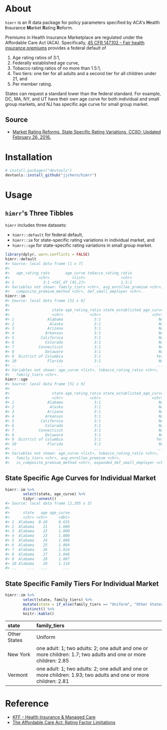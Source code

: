 
<!-- README.md is generated from README.Rmd. Please edit that file -->
About
=====

`himrr` is an R data package for policy parameters specified by ACA's **H**ealth **I**nsurance **M**arket **R**ating **R**eform.

Premiums in Health Insurance Marketplace are regulated under the Affordable Care Act (ACA). Specifically, [45 CFR 147.102 - Fair health insurance premiums](https://www.law.cornell.edu/cfr/text/45/147.102) provides a federal default of

1.  Age rating ratios of 3:1,
2.  Federally established age curve,
3.  Tobacco rating ratios of no more than 1.5:1,
4.  Two tiers: one tier for all adults and a second tier for all children under 21, and
5.  Per member rating.

States can request a standard lower than the federal standard. For example, DC, MA, NY, and UT have their own age curve for both individual and small group markets, and NJ has specific age curve for small group market.

Source
------

-   [Market Rating Reforms, State Specific Rating Variations, CCIIO; Updated February 26, 2016.](https://www.cms.gov/CCIIO/Programs-and-Initiatives/Health-Insurance-Market-Reforms/state-rating.html)

Installation
============

``` r
# install.packages("devtools")
devtools::install_github("jjchern/himrr")
```

Usage
=====

`himrr`'s Three Tibbles
-----------------------

`himrr` includes three datasets:

-   `himrr::default` for federal default,
-   `himrr::im` for state-specific rating variations in individual market, and
-   `himrr::sgm` for state-specific rating variations in small group market.

``` r
library(dplyr, warn.conflicts = FALSE)
himrr::default
#> Source: local data frame [1 x 7]
#> 
#>   age_rating_rato       age_curve tobacco_rating_ratio
#>             <chr>          <list>                <chr>
#> 1             3:1 <tbl_df [45,2]>                1.5:1
#> Variables not shown: family_tiers <chr>, avg_enrollee_premium <chr>,
#>   composite_premium_method <chr>, def_small_employer <chr>.
himrr::im
#> Source: local data frame [51 x 6]
#> 
#>                   state age_rating_ratio state_establisted_age_curve
#>                   <chr>            <chr>                       <chr>
#> 1               Alabama              3:1                          No
#> 2                Alaska              3:1                          No
#> 3               Arizona              3:1                          No
#> 4              Arkansas              3:1                          No
#> 5            California              3:1                          No
#> 6              Colorado              3:1                          No
#> 7           Connecticut              3:1                          No
#> 8              Delaware              3:1                          No
#> 9  District of Columbia              3:1                         Yes
#> 10              Florida              3:1                          No
#> ..                  ...              ...                         ...
#> Variables not shown: age_curve <list>, tobacco_rating_ratio <chr>,
#>   family_tiers <chr>.
himrr::sgm
#> Source: local data frame [51 x 9]
#> 
#>                   state age_rating_ratio state_establisted_age_curve
#>                   <chr>            <chr>                       <chr>
#> 1               Alabama              3:1                          No
#> 2                Alaska              3:1                          No
#> 3               Arizona              3:1                          No
#> 4              Arkansas              3:1                          No
#> 5            California              3:1                          No
#> 6              Colorado              3:1                          No
#> 7           Connecticut              3:1                          No
#> 8              Delaware              3:1                          No
#> 9  District of Columbia              3:1                         Yes
#> 10              Florida              3:1                          No
#> ..                  ...              ...                         ...
#> Variables not shown: age_curve <list>, tobacco_rating_ratio <chr>,
#>   family_tiers <chr>, avg_enrollee_premium <chr>,
#>   ss_composite_premium_method <chr>, expanded_def_small_employer <chr>.
```

State Specific Age Curves for Individual Market
-----------------------------------------------

``` r
himrr::im %>% 
        select(state, age_curve) %>% 
        tidyr::unnest() 
#> Source: local data frame [2,295 x 3]
#> 
#>      state   age age_curve
#>      <chr> <chr>     <dbl>
#> 1  Alabama  0-20     0.635
#> 2  Alabama    21     1.000
#> 3  Alabama    22     1.000
#> 4  Alabama    23     1.000
#> 5  Alabama    24     1.000
#> 6  Alabama    25     1.004
#> 7  Alabama    26     1.024
#> 8  Alabama    27     1.048
#> 9  Alabama    28     1.087
#> 10 Alabama    29     1.119
#> ..     ...   ...       ...
```

State Specific Family Tiers For Individual Market
-------------------------------------------------

``` r
himrr::im %>% 
        select(state, family_tiers) %>% 
        mutate(state = if_else(family_tiers == "Uniform", "Other States", state)) %>% 
        distinct() %>% 
        knitr::kable()
```

| state        | family\_tiers                                                                                                    |
|:-------------|:-----------------------------------------------------------------------------------------------------------------|
| Other States | Uniform                                                                                                          |
| New York     | one adult: 1; two adults: 2; one adult and one or more children: 1.7; two adults and one or more children: 2.85  |
| Vermont      | one adult: 1; two adults: 2; one adult and one or more children: 1.93; two adults and one or more children: 2.81 |

Reference
=========

-   [KFF - Health Insurance & Managed Care](http://kff.org/state-category/health-insurance-managed-care/)
-   [The Affordable Care Act: Rating Factor Limitations](http://coventryhealthcare.com/web/groups/public/@cvty_corporate_chc/documents/webcontent/c084481.pdf)
